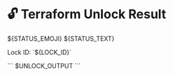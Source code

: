 # 🔓 Terraform Unlock Result

${STATUS_EMOJI} ${STATUS_TEXT}

Lock ID: \`${LOCK_ID}\`

\`\`\`
$UNLOCK_OUTPUT
\`\`\`